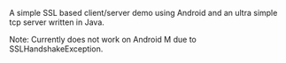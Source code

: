 A simple SSL based client/server demo using Android and an ultra simple tcp server written in Java.

Note: Currently does not work on Android M due to SSLHandshakeException.